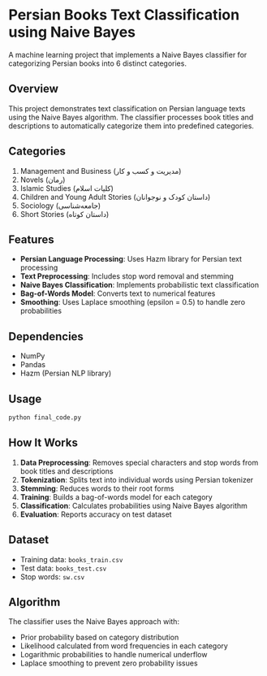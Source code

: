 # Persian Books Text Classification using Naive Bayes

A machine learning project that implements a Naive Bayes classifier for categorizing Persian books into 6 distinct categories.

## Overview

This project demonstrates text classification on Persian language texts using the Naive Bayes algorithm. The classifier processes book titles and descriptions to automatically categorize them into predefined categories.

## Categories

1. Management and Business (مدیریت و کسب و کار)
2. Novels (رمان)
3. Islamic Studies (کلیات اسلام)
4. Children and Young Adult Stories (داستان کودک و نوجوانان)
5. Sociology (جامعه‌شناسی)
6. Short Stories (داستان کوتاه)

## Features

- **Persian Language Processing**: Uses Hazm library for Persian text processing
- **Text Preprocessing**: Includes stop word removal and stemming
- **Naive Bayes Classification**: Implements probabilistic text classification
- **Bag-of-Words Model**: Converts text to numerical features
- **Smoothing**: Uses Laplace smoothing (epsilon = 0.5) to handle zero probabilities

## Dependencies

- NumPy
- Pandas
- Hazm (Persian NLP library)

## Usage

```bash
python final_code.py
```

## How It Works

1. **Data Preprocessing**: Removes special characters and stop words from book titles and descriptions
2. **Tokenization**: Splits text into individual words using Persian tokenizer
3. **Stemming**: Reduces words to their root forms
4. **Training**: Builds a bag-of-words model for each category
5. **Classification**: Calculates probabilities using Naive Bayes algorithm
6. **Evaluation**: Reports accuracy on test dataset

## Dataset

- Training data: `books_train.csv`
- Test data: `books_test.csv`
- Stop words: `sw.csv`

## Algorithm

The classifier uses the Naive Bayes approach with:

- Prior probability based on category distribution
- Likelihood calculated from word frequencies in each category
- Logarithmic probabilities to handle numerical underflow
- Laplace smoothing to prevent zero probability issues

